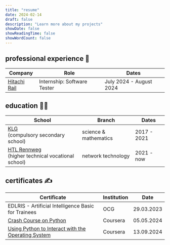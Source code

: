```yaml
---
title: "resume"
date: 2024-02-14
draft: false
description: "Learn more about my projects"
showDate: false
showReadingTime: false
showWordCount: false
---
```


## professional experience 💼

| Company                                      | Role                        | Dates                   |
| -------------------------------------------- | --------------------------- | ----------------------- |
| [Hitachi Rail](https://www.hitachirail.com/) | Internship: Software Tester | July 2024 - August 2024 |

## education 👨‍💻

| School                                                                        | Branch                | Dates       |
| ----------------------------------------------------------------------------- | --------------------- | ----------- |
| [KLG](https://www.klg.or.at/)<br> (compulsory secondary school)               | science & mathematics | 2017 - 2021 |
| [HTL Rennweg](https://htlrennweg.at)<br> (higher technical vocational school) | network technology    | 2021 - now  |

## certificates ✍️

| Certificate                                                                                                         | Institution | Date       |
| ------------------------------------------------------------------------------------------------------------------- | ----------- | ---------- |
| EDLRIS - Artificial Intelligence Basic for Trainees                                                                 | OCG         | 29.03.2023 |
| [ Crash Course on Python ](https://www.coursera.org/account/accomplishments/verify/LVLHNUEHPW4J)                    | Coursera    | 05.05.2024 |
| [ Using Python to Interact with the Operating System ](https://coursera.org/share/112f89fed844aee966ceb6142aa6bc25) | Coursera    | 13.09.2024 |
